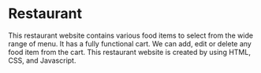 # Restaurant
This restaurant website contains various food items to select from the wide range of menu.
It has a fully functional cart. 
We can add, edit or delete any food item from the cart.
This restaurant website is created by using HTML, CSS, and Javascript. 
